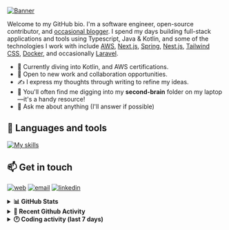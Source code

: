 [![Banner](https://raw.githubusercontent.com/wilfriedago/wilfriedago/main/assets/1.png)][website]

Welcome to my GitHub bio. I'm a software engineer, open-source contributor, and [occasional blogger][blog]. I spend my days building full-stack applications and tools using Typescript, Java & Kotlin, and some of the technologies I work with include [AWS](https://aws.amazon.com/fr/), [Next.js](https://nextjs.org/), [Spring](https://spring.io/), [Nest.js](https://nestjs.com/), [Tailwind CSS](https://github.com/tailwindlabs/tailwindcss), [Docker](https://www.docker.com/), and occasionally [Laravel](https://laravel.com/).

- 🔭 Currently diving into Kotlin, and AWS certifications.
- 👯 Open to new work and collaboration opportunities.
- ✍️ I express my thoughts through writing to refine my ideas.
- 🧠 You'll often find me digging into my **second-brain** folder on my laptop—it's a handy resource!
- 💬 Ask me about anything (I'll answer if possible)

## 🎨 Languages and tools

[![My skills](https://skillicons.dev/icons?i=typescript,js,nodejs,nest,java,kotlin,spring,python,fastapi,django,aws,docker,vscode,idea,tailwind&perline=15)](https://wilfriedago.dev/about#skills)

## 📫 Get in touch
[![web](https://img.shields.io/badge/WEBSITE-12100E?logo=google-earth&color=282A36)][website]
[![email](https://img.shields.io/badge/MAIL-12100E?logo=mailgun&color=282A36)][mail]
[![linkedin](https://img.shields.io/badge/LINKEDIN-12100E?logo=linkedin&color=282A36)][linkedin]


<details>
  <summary><b>📊 GitHub Stats</b></summary>
	<br/>
	<p align="left">
		<img width="49.5%" src="https://github-readme-stats.vercel.app/api?username=wilfriedago&show_icons=true&count_private=true&title_color=10b981&icon_color=10b981&theme=react&hide_border=true&rank_icon=github" />
		<img width="49.5%" src="https://streak-stats.demolab.com/?user=wilfriedago&hide_border=true&theme=react&ring=10b981&fire=fff&currStreakNum=fff&sideLabels=10b981&currStreakLabel=10b981&sideNums=fff" />
	</p>
</details>

<details>
  <summary><b>📅 Recent Github Activity</b></summary>
	<br>

<!--RECENT_ACTIVITY:last_update-->
Last Updated: Tuesday, October 1st, 2024, 4:18:19 AM
<!--RECENT_ACTIVITY:last_update_end-->

<!--RECENT_ACTIVITY:start-->
1. ⭐ Starred [DanCarl857/MobileMoneyTool](https://github.com/DanCarl857/MobileMoneyTool)<br>
2. ⭐ Starred [checkmarble/marble-frontend](https://github.com/checkmarble/marble-frontend)<br>
3. 💪 Opened PR [#1](https://github.com/wilfriedago/skills-introduction-to-github/pull/1) in [wilfriedago/skills-introduction-to-github](https://github.com/wilfriedago/skills-introduction-to-github)<br>
4. 📔 Created new repository [wilfriedago/skills-introduction-to-github](https://github.com/wilfriedago/skills-introduction-to-github)<br>
5. ⬆️ Pushed 79 commit(s) to [wilfriedago/bulletproof-react](https://github.com/wilfriedago/bulletproof-react)<br>
<!--RECENT_ACTIVITY:end-->
</details>

<details>
  <summary><b>🕐 Coding activity (last 7 days)</b></summary>
	<br>

<!--START_SECTION:waka-->

```python
Total Time: 34 hrs 27 mins

TypeScript                 18 hrs 41 mins  █████████████░░░░░░░░░░░░   52.34 %
JSON                       4 hrs 14 mins   ███░░░░░░░░░░░░░░░░░░░░░░   11.87 %
Java                       3 hrs 57 mins   ██▓░░░░░░░░░░░░░░░░░░░░░░   11.10 %
JavaScript                 2 hrs 55 mins   ██░░░░░░░░░░░░░░░░░░░░░░░   08.18 %
Markdown                   1 hr 53 mins    █▒░░░░░░░░░░░░░░░░░░░░░░░   05.28 %
Other                      1 hr 14 mins    █░░░░░░░░░░░░░░░░░░░░░░░░   03.50 %
```

<!--END_SECTION:waka-->
</details>

[website]: https://wilfriedago.dev
[linkedin]: https://linkedin.com/in/wilfriedago
[blog]: https://wilfriedago.dev/blog
[mail]: mailto:me@wilfriedago.dev
